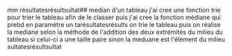 mm résultatesrésultsultat## median d'un tableau
j'ai cree une fonction trie pour trier le tableau afin de le classer 
puis j'ai cree la fonction médiane qui prebd en paramètre un tarésultatesrésults
on trie le tableau puis on réalise la mediane selon la méthode de l'addition des deux extrémités du milieu du tableau si celui-ci a une taille paire sinon la meduane est l'élément du milieu sultatesrésultsultat
